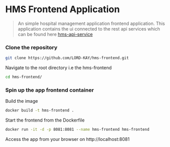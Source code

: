 
# HMS Frontend Application
> An simple hospital management application frontend application.
> This application contains the ui connected to the rest api services which can be found here [hms-api-service](https://github.com/LORD-KAY/hms-api)

### Clone the repository
```bash
git clone https://github.com/LORD-KAY/hms-frontend.git
```

Navigate to the root directory i.e the hms-frontend
```bash
cd hms-frontend/
```

### Spin up the app frontend container
Build the image
```bash
docker build -t hms-frontend .
```
Start the frontend from the Dockerfile
```bash
docker run -it -d -p 8081:8081 --name hms-frontend hms-frontend
```
Access the app from your browser on http://localhost:8081

